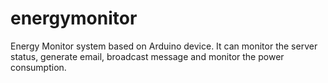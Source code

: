 energymonitor
=============

Energy Monitor system based on Arduino device. It can monitor the server status, generate email, broadcast message and monitor the power consumption.
